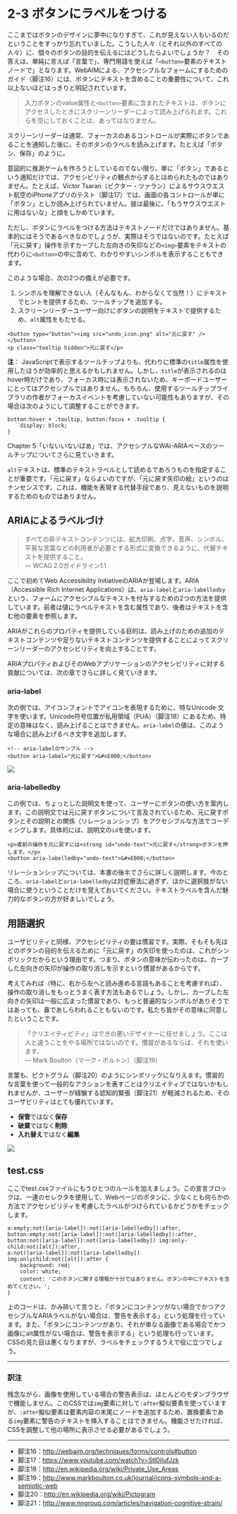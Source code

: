 # 2-3 ボタンにラベルをつける

ここまではボタンのデザインに夢中になりすぎて、これが見えない人もいるのだということをすっかり忘れていました。こうした人々（とそれ以外のすべての人々）に、個々のボタンの目的を伝えるにはどうしたらよいでしょうか？　その答えは、単純に言えば「言葉で」、専門用語を使えば「`<button>`要素のテキストノードで」となります。WebAIMによる、アクセシブルなフォームにするためのガイド（脚注16）には、ボタンにテキストを含めることの重要性について、これ以上ないほどはっきりと明記されています。

>入力ボタンのvalue属性と`<button>`要素に含まれたテキストは、ボタンにアクセスしたときにスクリーンリーダーによって読み上げられます。これらを空にしておくことは、あってはなりません。

スクリーンリーダーは通常、フォーカスのあるコントロールが実際にボタンであることを通知した後に、そのボタンのラベルを読み上げます。たとえば「ボタン、保存」のように。

意図的に推測ゲームを作ろうとしているのでない限り、単に「ボタン」であるという通知だけでは、アクセシビリティの観点からするとほめられたものではありません。たとえば、Victor Tsaran（ビクター・ツァラン）によるサウスウエスト航空のiPhoneアプリのテスト（脚注17）では、画面の各コントロールが単に「ボタン」としか読み上げられていません。彼は最後に、「もうサウスウエストに用はないな」と顔をしかめています。

ただし、ボタンにラベルをつける方法はテキストノードだけではありません。基本的にはそうであるべきなのでしょうが、実際はそうではないのです。たとえば「元に戻す」操作を示すカーブした左向きの矢印などの`<img>`要素をテキストの代わりに`<button>`の中に含めて、わかりやすいシンボルを表示することもできます。

このような場合、次の2つの備えが必要です。

1. シンボルを理解できない人（そんなもん、わからなくて当然！）にテキストでヒントを提供するため、ツールチップを追加する。
2. スクリーンリーダーユーザー向けにボタンの説明をテキストで提供するため、`alt`属性をもたせる。

```
<button type="button"><img src="undo_icon.png" alt="元に戻す" /></button>
<p class="tooltip hidden">元に戻す</p>
```

**注**： JavaScriptで表示するツールチップよりも、代わりに標準の`title`属性を使用したほうが効率的と思えるかもしれません。しかし、`title`が表示されるのはhover時だけであり、フォーカス時には表示されないため、キーボードユーザーにとってはアクセシブルではありません。もちろん、使用するツールチップライブラリの作者がフォーカスイベントを考慮していない可能性もありますが、その場合は次のようにして調整することができます。

```
button:hover + .tooltip, button:focus + .tooltip {
	display: block;
}
```

Chapter 5「いないいないばあ」では、アクセシブルなWAI-ARIAベースのツールチップについてさらに見ていきます。

`alt`テキストは、標準のテキストラベルとして読めるであろうものを指定することが重要です。「元に戻す」ならよいのですが、「元に戻す矢印の絵」というのはナンセンスです。これは、機能を表現する代替手段であり、見えないものを説明するためのものではありません。

## ARIAによるラベルづけ

>すべての非テキストコンテンツには、拡大印刷、点字、音声、シンボル、平易な言葉などの利用者が必要とする形式に変換できるように、代替テキストを提供すること。<br>
― WCAG 2.0ガイドライン1.1

ここで初めてWeb Accessibility InitiativeのARIAが登場します。ARIA（Accessible Rich Internet Applications）は、`aria-label`と`aria-labelledby`という、フォームにアクセシブルなテキストを付与するための2つの方法を提供しています。前者は値にラベルテキストを含む属性であり、後者はテキストを含む他の要素を参照します。

ARIAがこれらのプロパティを提供している目的は、読み上げのための追加のテキストコンテンツや足りないテキストコンテンツを提供することによってスクリーンリーダーのアクセシビリティを向上することです。

ARIAプロパティおよびそのWebアプリケーションのアクセシビリティに対する貢献については、次の章でさらに詳しく見ていきます。

### aria-label

次の例では、アイコンフォントでアイコンを表現するために、特なUnicode
文字を使います。Unicode符号位置が私用領域（PUA）（脚注18）にあるため、特定の意味はなく、読み上げることはできません。`aria-label`の値は、このような場合に読み上げるべき文字を追加します。

```
<!-- aria-labelのサンプル -->
<button aria-label="元に戻す">&#xE000;</button>
```

![](2-3_01.png)

### aria-labelledby

この例では、ちょっとした説明文を使って、ユーザーにボタンの使い方を案内します。この説明文では元に戻すボタンについて言及されているため、元に戻すボタンとその説明との関係（リレーションシップ）をアクセシブルな方法でコーディングします。具体的には、説明文の`id`を使います。

```
<p>直前の操作を元に戻すには<strong id="undo-text">元に戻す</strong>ボタンを押します。</p>
<button aria-labelledby="undo-text">&#xE000;</button>
```

リレーションシップについては、本書の後半でさらに詳しく説明します。今のところ、`aria-label`と`aria-labelledby`は対症療法に過ぎず、ほかに選択肢がない場合に使うということだけを覚えておいてください。テキストラベルを含んだ魅力的なボタンの方が好ましいでしょう。

## 用語選択

ユーザビリティと同様、アクセシビリティの要は慣習です。実際、そもそも先ほどのボタンの目的を伝えるために「元に戻す」の矢印を使ったのは、これがシンボリックだからという理由です。つまり、ボタンの意味が伝わったのは、カーブした左向きの矢印が操作の取り消しを示すという慣習があるからです。

考えてみれば（特に、右から左へと読み進める言語もあることを考慮すれば）、操作の取り消しをもっとうまく表す方法もあるでしょう。しかし、カーブした左向きの矢印は一般に広まった慣習であり、もっと普遍的なシンボルがありそうではあっても、鼻であしらわれることもないのです。私たち皆がその意味に同意したということです。

>「クリエイティビティ」はできの悪いデザイナーに任せましょう。ここは人と違うことをやる場所ではないのです。慣習があるならば、それを使います。<br>
― Mark Boulton（マーク・ボルトン）（脚注19）

言葉も、ピクトグラム（脚注20）のようにシンボリックになりえます。慣習的な言葉を使って一般的なアクションを表すことはクリエイティブではないかもしれませんが、ユーザーが経験する認知的緊張（脚注21）が軽減されるため、そのユーザビリティはとても優れています。

- **保管**ではなく**保存**
- **破棄**ではなく**削除**
- **入れ替え**ではなく**編集**

![](2-3_02.png)

## test.css

ここでtest.cssファイルにもうひとつのルールを加えましょう。この宣言ブロックは、一連のセレクタを使用して、Webページのボタンに、少なくとも何らかの方法でアクセシビリティを考慮したラベルがつけられているかどうかをチェックします。

```
a:empty:not([aria-label]):not([aria-labelledby]):after,
button:empty:not([aria-label]):not([aria-labelledby]):after,
button:not([aria-label]):not([aria-labelledby]) img:only-child:not([alt]):after,
a:not([aria-label]):not([aria-labelledby]) img:onlychild:not([alt]):after {
	background: red;
	color: white;
	content: 'このボタンに関する情報が十分ではありません。ボタンの中にテキストを含めてください。';
}
```

上のコードは、かみ砕いて言うと、「ボタンにコンテンツがない場合でかつアクセシブルなARIAラベルがない場合は、警告を表示する」という処理を行っています。また、「ボタンにコンテンツがあり、それが単なる画像である場合でかつ画像にalt属性がない場合は、警告を表示する」という処理も行っています。CSSの見た目は悪くなりますが、ラベルをチェックするうえで役に立つでしょう。

---

### 訳注

残念ながら、画像を使用している場合の警告表示は、ほとんどのモダンブラウザで機能しません。このCSSでは`img`要素に対して`:after`擬似要素を使っていますが、`:after`擬似要素は要素内容の末尾にノードを追加するため、置換要素である`img`要素に警告のテキストを挿入することはできません。機能させたければ、CSSを調整して他の場所に表示させる必要があるでしょう。

---

- 脚注16：http://webaim.org/techniques/forms/controls#button
- 脚注17：https://www.youtube.com/watch?v=StI0iIufJzk
- 脚注18：http://en.wikipedia.org/wiki/Private_Use_Areas
- 脚注19：http://www.markboulton.co.uk/journal/icons-symbols-and-a-semiotic-web
- 脚注20：http://en.wikipedia.org/wiki/Pictogram
- 脚注21：http://www.nngroup.com/articles/navigation-cognitive-strain/
